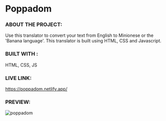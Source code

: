 # Poppadom

### ABOUT THE PROJECT:

  Use this translator to convert your text from English to Minionese or the 'Banana language'. This translator is built using HTML, CSS and Javascript.

### BUILT WITH : 
  
  HTML, CSS, JS
  
### LIVE LINK:

  https://poppadom.netlify.app/

### PREVIEW:
 
  ![poppadom](https://user-images.githubusercontent.com/87223296/205587165-a90d82df-2adc-4a2b-9efc-a5b1cfde4621.jpg)
